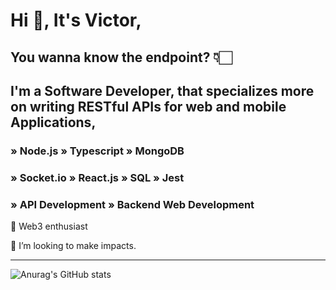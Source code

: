 # Hi 👋, It's Victor, 

## You wanna know the endpoint? 👇🏻

## I'm a Software Developer, that specializes more on writing RESTful APIs for web and mobile Applications, 

### » Node.js  » Typescript  » MongoDB 
### » Socket.io » React.js  » SQL  » Jest
### » API Development » Backend Web Development

<p>🌱 Web3 enthusiast</p>
<p>👯 I’m looking to make impacts.</p>
<hr />


<!-- [![Top Langs](https://github-readme-stats.vercel.app/api/top-langs/?username=nwaguvictor&layout=compact&theme=shades-of-purple)](https://github.com/anuraghazra/github-readme-stats)
<br />
-->
![Anurag's GitHub stats](https://github-readme-stats.vercel.app/api?username=nwaguvictor&show_icons=true&theme=shades-of-purple&count_private=true)






